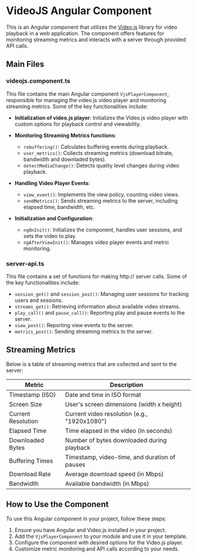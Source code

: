 # VideoJS Angular Component

This is an Angular component that utilizes the [Video.js](https://videojs.com/) library for video playback in a web application. The component offers features for monitoring streaming metrics and interacts with a server through provided API calls.

## Main Files

### videojs.component.ts

This file contains the main Angular component `VjsPlayerComponent`, responsible for managing the video.js video player and monitoring streaming metrics. Some of the key functionalities include:

- **Initialization of video.js player**: Initializes the Video.js video player with custom options for playback control and viewability.
  
- **Monitoring Streaming Metrics functions**:
  - `rebuffering()`: Calculates buffering events during playback.
  - `user_metrics()`: Collects streaming metrics (download bitrate, bandwidth and downladed bytes).
  - `detectMediaChange()`: Detects quality level changes during video playback.

- **Handling Video Player Events**:
  - `view_event()`: Implements the view policy, counting video views.
  - `sendMetrics()`: Sends streaming metrics to the server, including elapsed time, bandwidth, etc.

- **Initialization and Configuration**:
  - `ngOnInit()`: Initializes the component, handles user sessions, and sets the video to play.
  - `ngAfterViewInit()`: Manages video player events and metric monitoring.

### server-api.ts

This file contains a set of functions for making  http:// server calls. Some of the key functionalities include:

- `session_get()` and `session_post()`: Managing user sessions for tracking users and sessions.
- `streams_get()`: Retrieving information about available video streams.
- `play_call()` and `pause_call()`: Reporting play and pause events to the server.
- `view_post()`: Reporting view events to the server.
- `metrics_post()`: Sending streaming metrics to the server.

## Streaming Metrics

Below is a table of streaming metrics that are collected and sent to the server:

| Metric                    | Description                                           |
| -------------------------- | ----------------------------------------------------- |
| Timestamp (ISO)            | Date and time in ISO format                          |
| Screen Size                | User's screen dimensions (width x height)            |
| Current Resolution         | Current video resolution (e.g., "1920x1080")         |
| Elapsed Time               | Time elapsed in the video (in seconds)               |
| Downloaded Bytes           | Number of bytes downloaded during playback           |
| Buffering Times            | Timestamp, video-time, and duration of pauses         |
| Download Rate              | Average download speed (in Mbps)                     |
| Bandwidth                  | Available bandwidth (in Mbps)                        |

## How to Use the Component

To use this Angular component in your project, follow these steps:

1. Ensure you have Angular and Video.js installed in your project.
2. Add the `VjsPlayerComponent` to your module and use it in your template.
3. Configure the component with desired options for the Video.js player.
4. Customize metric monitoring and API calls according to your needs.

